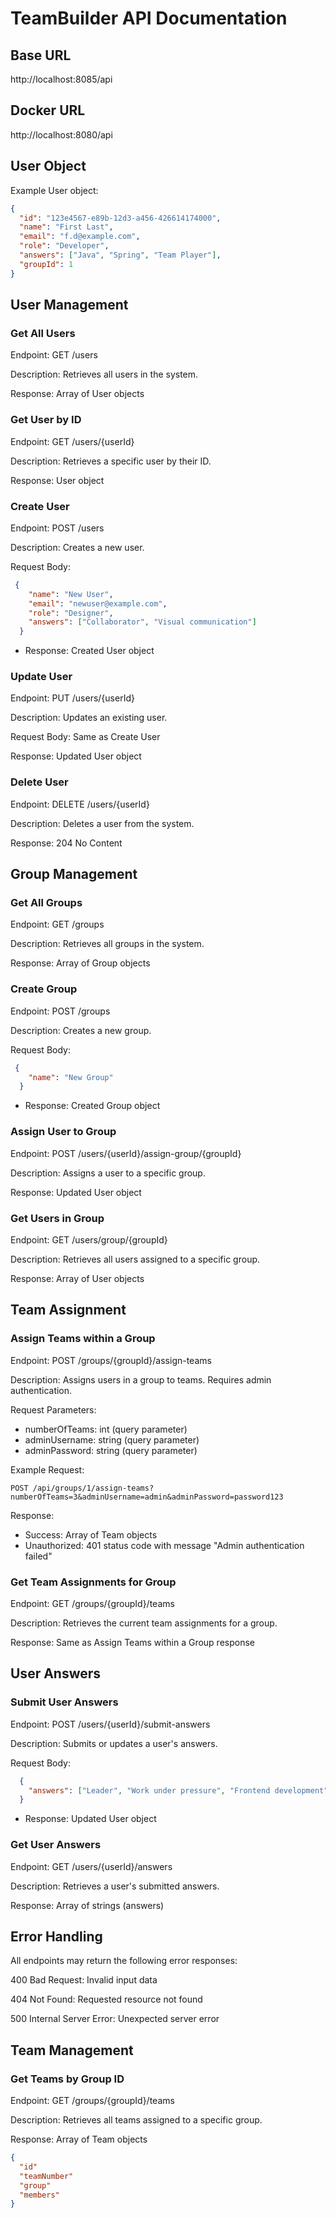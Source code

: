 # TeamBuilder API Documentation

## Base URL
http://localhost:8085/api

## Docker URL
http://localhost:8080/api

## User Object

Example User object:
```json
{
  "id": "123e4567-e89b-12d3-a456-426614174000",
  "name": "First Last",
  "email": "f.d@example.com",
  "role": "Developer",
  "answers": ["Java", "Spring", "Team Player"],
  "groupId": 1
}
```

## User Management

### Get All Users

Endpoint: GET /users

Description: Retrieves all users in the system.

Response: Array of User objects

### Get User by ID

Endpoint: GET /users/{userId}

Description: Retrieves a specific user by their ID.

Response: User object


### Create User

Endpoint: POST /users

Description: Creates a new user.

Request Body:
```json
 {
    "name": "New User",
    "email": "newuser@example.com",
    "role": "Designer",
    "answers": ["Collaborator", "Visual communication"]
  }
```
- Response: Created User object

### Update User

Endpoint: PUT /users/{userId}

Description: Updates an existing user.

Request Body: Same as Create User

Response: Updated User object

### Delete User

Endpoint: DELETE /users/{userId}

Description: Deletes a user from the system.

Response: 204 No Content

## Group Management

### Get All Groups

Endpoint: GET /groups

Description: Retrieves all groups in the system.

Response: Array of Group objects

### Create Group

Endpoint: POST /groups

Description: Creates a new group.

Request Body:
```json
 {
    "name": "New Group"
  }
```
- Response: Created Group object

### Assign User to Group
Endpoint: POST /users/{userId}/assign-group/{groupId}

Description: Assigns a user to a specific group.

Response: Updated User object

### Get Users in Group

Endpoint: GET /users/group/{groupId}

Description: Retrieves all users assigned to a specific group.

Response: Array of User objects

## Team Assignment

### Assign Teams within a Group

Endpoint: POST /groups/{groupId}/assign-teams

Description: Assigns users in a group to teams. Requires admin authentication.

Request Parameters:
- numberOfTeams: int (query parameter)
- adminUsername: string (query parameter)
- adminPassword: string (query parameter)

Example Request:
```
POST /api/groups/1/assign-teams?numberOfTeams=3&adminUsername=admin&adminPassword=password123
```

Response: 
- Success: Array of Team objects
- Unauthorized: 401 status code with message "Admin authentication failed"

### Get Team Assignments for Group

Endpoint: GET /groups/{groupId}/teams

Description: Retrieves the current team assignments for a group.

Response: Same as Assign Teams within a Group response

## User Answers

### Submit User Answers

Endpoint: POST /users/{userId}/submit-answers

Description: Submits or updates a user's answers.

Request Body:
```json
  {
    "answers": ["Leader", "Work under pressure", "Frontend development"]
  }
```
- Response: Updated User object

### Get User Answers

Endpoint: GET /users/{userId}/answers

Description: Retrieves a user's submitted answers.

Response: Array of strings (answers)

## Error Handling

All endpoints may return the following error responses:

400 Bad Request: Invalid input data

404 Not Found: Requested resource not found

500 Internal Server Error: Unexpected server error

## Team Management

### Get Teams by Group ID

Endpoint: GET /groups/{groupId}/teams

Description: Retrieves all teams assigned to a specific group.

Response: Array of Team objects

```json
{
  "id"
  "teamNumber"
  "group"
  "members"
}
```